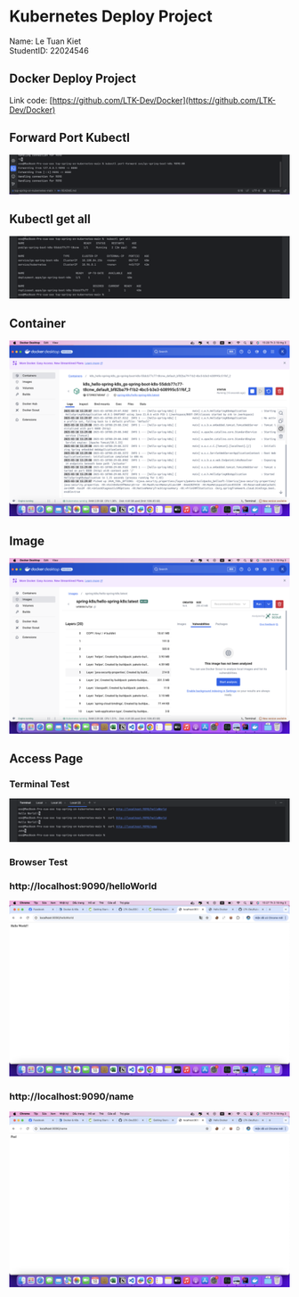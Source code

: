 # Kubernetes Deploy Project

Name: Le Tuan Kiet  
StudentID: 22024546

## Docker Deploy Project
Link code: [https://github.com/LTK-Dev/Docker](https://github.com/LTK-Dev/Docker)

## Forward Port Kubectl
![forward.png](img%2Fforward.png)
## Kubectl get all
![connect.png](img%2Fconnect.png)
## Container
![docker_container.png](img%2Fdocker_container.png)
## Image
![img.png](img%2Fimg.png)
## Access Page
### Terminal Test
![access.png](img%2Faccess.png)
### Browser Test
### http://localhost:9090/helloWorld
![hello.png](img%2Fhello.png)
### http://localhost:9090/name
![name.png](img%2Fname.png)
